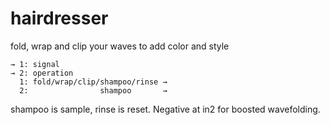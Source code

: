 # hairdresser

fold, wrap and clip your waves to add color and style

```
→ 1: signal
→ 2: operation
  1: fold/wrap/clip/shampoo/rinse →
  2:                shampoo       →
```

shampoo is sample, rinse is reset. Negative at in2 for boosted wavefolding.
